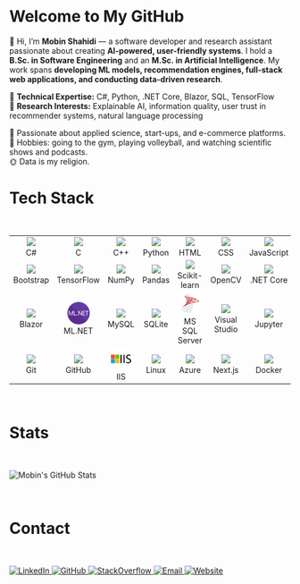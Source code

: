 
# Welcome to My GitHub

👋 Hi, I’m **Mobin Shahidi** — a software developer and research assistant passionate about creating **AI-powered, user-friendly systems**. I hold a **B.Sc. in Software Engineering** and an **M.Sc. in Artificial Intelligence**. My work spans **developing ML models, recommendation engines, full-stack web applications, and conducting data-driven research**.  

🔹 **Technical Expertise:** C#, Python, .NET Core, Blazor, SQL, TensorFlow  
🔹 **Research Interests:** Explainable AI, information quality, user trust in recommender systems, natural language processing  

💜 Passionate about applied science, start-ups, and e-commerce platforms.  
🧩 Hobbies: going to the gym, playing volleyball, and watching scientific shows and podcasts.  
🌞 Data is my religion.  

<h1>Tech Stack</h1>
<br/>

<table>
  <tr>
    <td align="center"><img src="https://cdn.jsdelivr.net/gh/devicons/devicon/icons/csharp/csharp-original.svg" width="40"><br>C#</td>
    <td align="center"><img src="https://cdn.jsdelivr.net/gh/devicons/devicon/icons/c/c-original.svg" width="40"><br>C</td>
    <td align="center"><img src="https://cdn.jsdelivr.net/gh/devicons/devicon/icons/cplusplus/cplusplus-original.svg" width="40"><br>C++</td>
    <td align="center"><img src="https://cdn.jsdelivr.net/gh/devicons/devicon/icons/python/python-original.svg" width="40"><br>Python</td>
    <td align="center"><img src="https://cdn.jsdelivr.net/gh/devicons/devicon/icons/html5/html5-original.svg" width="40"><br>HTML</td>
    <td align="center"><img src="https://cdn.jsdelivr.net/gh/devicons/devicon/icons/css3/css3-original.svg" width="40"><br>CSS</td>
    <td align="center"><img src="https://cdn.jsdelivr.net/gh/devicons/devicon/icons/javascript/javascript-original.svg" width="40"><br>JavaScript</td>
  </tr>
  <tr>
    <td align="center"><img src="https://cdn.jsdelivr.net/gh/devicons/devicon/icons/bootstrap/bootstrap-original.svg" width="40"><br>Bootstrap</td>
    <td align="center"><img src="https://cdn.jsdelivr.net/gh/devicons/devicon/icons/tensorflow/tensorflow-original.svg" width="40"><br>TensorFlow</td>
    <td align="center"><img src="https://cdn.jsdelivr.net/gh/devicons/devicon/icons/numpy/numpy-original.svg" width="40"><br>NumPy</td>
    <td align="center"><img src="https://cdn.jsdelivr.net/gh/devicons/devicon/icons/pandas/pandas-original.svg" width="40"><br>Pandas</td>
    <td align="center"><img src="https://upload.wikimedia.org/wikipedia/commons/0/05/Scikit_learn_logo_small.svg" width="40"><br>Scikit-learn</td>
    <td align="center"><img src="https://upload.wikimedia.org/wikipedia/commons/3/32/OpenCV_Logo_with_text_svg_version.svg" width="40"><br>OpenCV</td>
    <td align="center"><img src="https://upload.wikimedia.org/wikipedia/commons/e/ee/.NET_Core_Logo.svg" width="40"><br>.NET Core</td>
  </tr>
  <tr>
    <td align="center"><img src="https://upload.wikimedia.org/wikipedia/commons/d/d0/Blazor.png" width="40"><br>Blazor</td>
    <td align="center"><img src="/ml-net.png" width="40"><br>ML.NET</td>
    <td align="center"><img src="https://cdn.jsdelivr.net/gh/devicons/devicon/icons/mysql/mysql-original.svg" width="40"><br>MySQL</td>
    <td align="center"><img src="https://cdn.jsdelivr.net/gh/devicons/devicon/icons/sqlite/sqlite-original.svg" width="40"><br>SQLite</td>
    <td align="center"><img src="/ms sql server.png" width="40"><br>MS SQL Server</td>
    <td align="center"><img src="https://cdn.jsdelivr.net/gh/devicons/devicon/icons/visualstudio/visualstudio-plain.svg" width="40"><br>Visual Studio</td>
    <td align="center"><img src="https://upload.wikimedia.org/wikipedia/commons/3/38/Jupyter_logo.svg" width="40"><br>Jupyter</td>
  </tr>
  <tr>
    <td align="center"><img src="https://cdn.jsdelivr.net/gh/devicons/devicon/icons/git/git-original.svg" width="40"><br>Git</td>
    <td align="center"><img src="https://cdn.jsdelivr.net/gh/devicons/devicon/icons/github/github-original.svg" width="40"><br>GitHub</td>
    <td align="center"><img src="/microsoft-iis-logo-png_seeklogo-484624.png" width="40"><br>IIS</td>
    <td align="center"><img src="https://cdn.jsdelivr.net/gh/devicons/devicon/icons/linux/linux-original.svg" width="40"><br>Linux</td>
    <td align="center"><img src="https://cdn.jsdelivr.net/gh/devicons/devicon/icons/azure/azure-original.svg" width="40"><br>Azure</td>
    <td align="center"><img src="https://cdn.jsdelivr.net/gh/devicons/devicon/icons/nextjs/nextjs-original.svg" width="40"><br>Next.js</td>
    <td align="center"><img src="https://cdn.jsdelivr.net/gh/devicons/devicon/icons/docker/docker-original.svg" width="40"><br>Docker</td>
  </tr>
</table>

<br/>
<h1>Stats</h1>
<br/>

![Mobin's GitHub Stats](https://github-readme-stats.vercel.app/api?username=ParsProgrammer&show_icons=true&theme=radical)


<br/>
<h1>Contact</h1>
<br/>
<p>
  <a href="https://www.linkedin.com/in/mobin-shahidi/">
    <img src="https://img.shields.io/badge/LinkedIn-Mobin%20Shahidi-blue?style=for-the-badge&logo=linkedin" alt="LinkedIn" />
  </a>
  <a href="https://github.com/ParsProgrammer">
    <img src="https://img.shields.io/badge/GitHub-ParsProgrammer-black?style=for-the-badge&logo=github" alt="GitHub" />
  </a>
  <a href="https://stackoverflow.com/users/7961337/pars-programmer">
    <img src="https://img.shields.io/badge/StackOverflow-ParsProgrammer-orange?style=for-the-badge&logo=stackoverflow" alt="StackOverflow" />
  </a>
  <a href="mailto:m.mobinshahidi@gmail.com">
    <img src="https://img.shields.io/badge/Gmail-m.mobinshahidi@gmail.com-red?style=for-the-badge&logo=gmail" alt="Email" />
  </a>
  <a href="https://mobinshahidi.com">
    <img src="https://img.shields.io/badge/Website-mobinshahidi.com-lightgrey?style=for-the-badge&logo=google-chrome" alt="Website" />
  </a>
</p>



<!---
mobinpersi/mobinpersi is a ✨ special ✨ repository because its `README.md` (this file) appears on your GitHub profile.
You can click the Preview link to take a look at your changes.
--->


